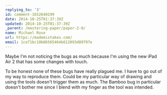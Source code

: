 ```yaml
---
replying_to: '3'
id: comment-1652640199
date: 2014-10-25T01:37:39Z
updated: 2014-10-25T01:37:39Z
_parent: /mastering-paper/paper-2-0/
name: Michael Rose
url: https://mademistakes.com/
email: 1ce71bc10b86565464b612093d89707e
---
```


Maybe I'm not noticing the bugs as much because I'm using the new iPad
Air 2 that has some changes with touch.

To be honest none of these bugs have
really plagued me. I have to go out of my way to reproduce them. Could be my particular
way of drawing and using the tools doesn't trigger them as much. The Bamboo bug
in particular doesn't bother me since I blend with my finger as the tool was intended.
